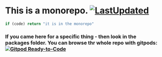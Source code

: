 # This is a monorepo. [![LastUpdated](https://img.shields.io/github/last-commit/zed-vision/monorepo.svg)](https://github.com/zed-vision/monorepo/)
```js
if (code) return "it is in the monorepo"
```


### If you came here for a specific thing - then look in the packages folder. You can browse thr whole repo with gitpods:  [![Gitpod Ready-to-Code](https://img.shields.io/badge/Gitpod-Ready--to--Code-blue?logo=gitpod)](https://gitpod.io/#https://github.com/zed-vision/monorepo)



